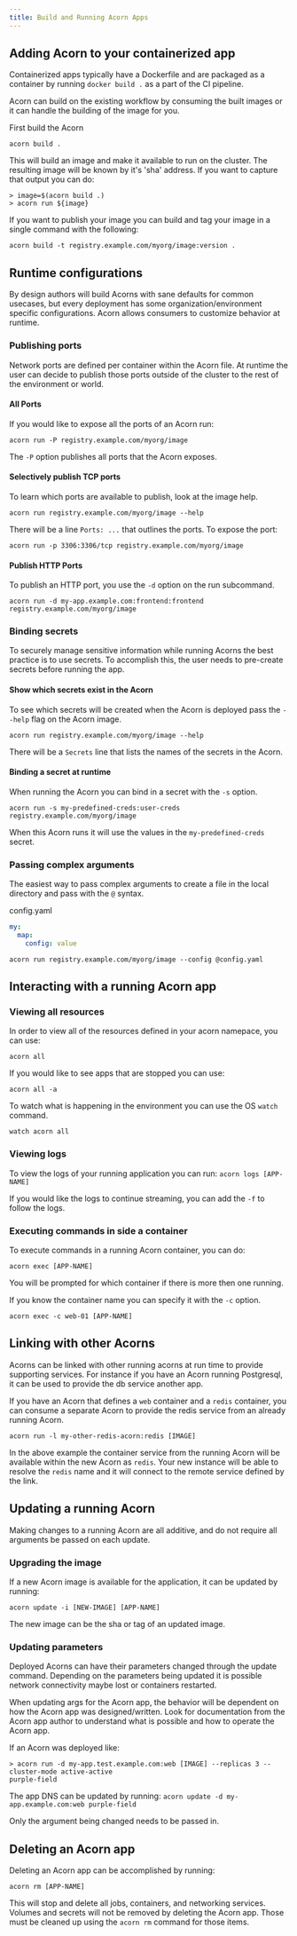 ```yaml
---
title: Build and Running Acorn Apps
---
```


## Adding Acorn to your containerized app

Containerized apps typically have a Dockerfile and are packaged as a container by running `docker build .`  as a part of the CI pipeline.

Acorn can build on the existing workflow by consuming the built images or it can handle the building of the image for you.

First build the Acorn

`acorn build .`

This will build an image and make it available to run on the cluster. The resulting image will be known by it's 'sha' address. If you want to capture that output you can do:

```shell
> image=$(acorn build .)
> acorn run ${image}
```

If you want to publish your image you can build and tag your image in a single command with the following:

`acorn build -t registry.example.com/myorg/image:version .`

## Runtime configurations

By design authors will build Acorns with sane defaults for common usecases, but every deployment has some organization/environment specific configurations. Acorn allows consumers to customize behavior at runtime.

### Publishing ports

Network ports are defined per container within the Acorn file. At runtime the user can decide to publish those ports outside of the cluster to the rest of the environment or world.

#### All Ports

If you would like to expose all the ports of an Acorn run:

`acorn run -P registry.example.com/myorg/image`

The `-P` option publishes all ports that the Acorn exposes.

#### Selectively publish TCP ports

To learn which ports are available to publish, look at the image help.

`acorn run registry.example.com/myorg/image --help`

There will be a line `Ports: ...` that outlines the ports. To expose the port:

`acorn run -p 3306:3306/tcp registry.example.com/myorg/image`

#### Publish HTTP Ports

To publish an HTTP port, you use the `-d` option on the run subcommand.

`acorn run -d my-app.example.com:frontend:frontend registry.example.com/myorg/image`

### Binding secrets

To securely manage sensitive information while running Acorns the best practice is to use secrets. To accomplish this, the user needs to pre-create secrets before running the app.

#### Show which secrets exist in the Acorn

To see which secrets will be created when the Acorn is deployed pass the `--help` flag on the Acorn image.

`acorn run registry.example.com/myorg/image --help`

There will be a `Secrets` line that lists the names of the secrets in the Acorn.

#### Binding a secret at runtime

When running the Acorn you can bind in a secret with the `-s` option.

`acorn run -s my-predefined-creds:user-creds registry.example.com/myorg/image`

When this Acorn runs it will use the values in the `my-predefined-creds` secret.

### Passing complex arguments

The easiest way to pass complex arguments to create a file in the local directory and pass with the `@` syntax.

config.yaml

```yaml
my:
  map:
    config: value
```

`acorn run registry.example.com/myorg/image --config @config.yaml`

## Interacting with a running Acorn app

### Viewing all resources

In order to view all of the resources defined in your acorn namepace, you can use:

`acorn all`

If you would like to see apps that are stopped you can use:

`acorn all -a`

To watch what is happening in the environment you can use the OS `watch` command.

`watch acorn all`

### Viewing logs

To view the logs of your running application you can run:
`acorn logs [APP-NAME]`

If you would like the logs to continue streaming, you can add the `-f` to follow the logs.

### Executing commands in side a container

To execute commands in a running Acorn container, you can do:

`acorn exec [APP-NAME]`

You will be prompted for which container if there is more then one running.

If you know the container name you can specify it with the `-c` option.

`acorn exec -c web-01 [APP-NAME]`

## Linking with other Acorns

Acorns can be linked with other running acorns at run time to provide supporting services. For instance if you have an Acorn running Postgresql, it can be used to provide the db service another app.

If you have an Acorn that defines a `web` container and a `redis` container, you can consume a separate Acorn to provide the redis service from an already running Acorn.

`acorn run -l my-other-redis-acorn:redis [IMAGE]`

In the above example the container service from the running Acorn will be available within the new Acorn as `redis`. Your new instance will be able to resolve the `redis` name and it will connect to the remote service defined by the link.

## Updating a running Acorn

Making changes to a running Acorn are all additive, and do not require all arguments be passed on each update.

### Upgrading the image

If a new Acorn image is available for the application, it can be updated by running:

`acorn update -i [NEW-IMAGE] [APP-NAME]`

The new image can be the sha or tag of an updated image.

### Updating parameters

Deployed Acorns can have their parameters changed through the update command. Depending on the parameters being updated it is possible network connectivity maybe lost or containers restarted.

When updating args for the Acorn app, the behavior will be dependent on how the Acorn app was designed/written. Look for documentation from the Acorn app author to understand what is possible and how to operate the Acorn app.

If an Acorn was deployed like:

```shell
> acorn run -d my-app.test.example.com:web [IMAGE] --replicas 3 --cluster-mode active-active
purple-field
```

The app DNS can be updated by running:
`acorn update -d my-app.example.com:web purple-field`

Only the argument being changed needs to be passed in.

## Deleting an Acorn app

Deleting an Acorn app can be accomplished by running:

`acorn rm [APP-NAME]`

This will stop and delete all jobs, containers, and networking services. Volumes and secrets will not be removed by deleting the Acorn app. Those must be cleaned up using the `acorn rm` command for those items.
